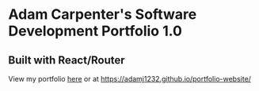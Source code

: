 # Adam Carpenter's Software Development Portfolio 1.0
## Built with React/Router
View my portfolio [here](https://adamj1232.github.io/portfolio-website/) or at https://adamj1232.github.io/portfolio-website/
